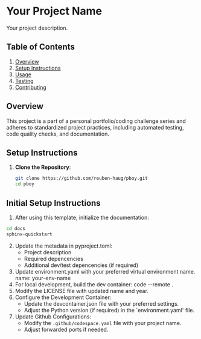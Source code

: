 # Your Project Name

Your project description.

## Table of Contents

1. [Overview](#overview)
2. [Setup Instructions](#setup-instructions)
3. [Usage](#usage)
4. [Testing](#testing)
5. [Contributing](#contributing)

## Overview

This project is a part of a personal portfolio/coding challenge series and adheres to standardized project practices, including automated testing, code quality checks, and documentation.

## Setup Instructions

1. **Clone the Repository**:
   ```bash
   git clone https://github.com/reuben-haug/pboy.git
   cd pboy
   ```

## Initial Setup Instructions

1. After using this template, initialize the documentation:
```bash
cd docs
sphinx-quickstart
```
2. Update the metadata in pyproject.toml:
   - Project description
   - Required depencencies
   - Additional dev/test depencencies (if required)
3. Update environment.yaml with your preferred virtual environment name.
name: your-env-name
4. For local development, build the dev container:
code --remote .
5. Modify the LICENSE file with updated name and year.
6. Configure the Development Container:
   - Update the devcontainer.json file with your preferred settings.
   - Adjust the Python version (if required) in the `environment.yaml' file.
7. Update Github Configurations:
    - Modify the `.github/codespace.yaml` file with your project name.
    - Adjust forwarded ports if needed.